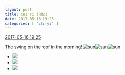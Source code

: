 ```yaml
---
layout: post
title: CHI Yi (池忆)
date: 2017-05-16 19:25
categories: [ 'chi-yi' ]
---
```


<div class="weibo-info">
  <a href="http://weibo.com/6117581836/F3p3osN1O">2017-05-16 19:25</a>
</div>

The swing on the roof in the morning! ![sun](http://img.t.sinajs.cn/t4/appstyle/expression/ext/normal/e5/sun.gif)![sun](http://img.t.sinajs.cn/t4/appstyle/expression/ext/normal/e5/sun.gif)![sun](http://img.t.sinajs.cn/t4/appstyle/expression/ext/normal/e5/sun.gif)

<!-- more -->

<ul class="weibo-pic-list-1">
  <li class="weibo-pic">
    <a href="http://wx1.sinaimg.cn/mw690/006G0KuMgy1ffnfcjh4snj30k20zkq53.jpg"><img src="http://wx1.sinaimg.cn/thumb150/006G0KuMgy1ffnfcjh4snj30k20zkq53.jpg" /></a>
  </li>
  <li class="weibo-pic">
    <a href="http://wx4.sinaimg.cn/mw690/006G0KuMgy1ffnfckg2opj30qo0qojv6.jpg"><img src="http://wx4.sinaimg.cn/thumb150/006G0KuMgy1ffnfckg2opj30qo0qojv6.jpg" /></a>
  </li>
  <li class="weibo-pic">
    <a href="http://wx4.sinaimg.cn/mw690/006G0KuMgy1ffnfclrhf8j31be0qojy3.jpg"><img src="http://wx4.sinaimg.cn/thumb150/006G0KuMgy1ffnfclrhf8j31be0qojy3.jpg" /></a>
  </li>
</ul>
